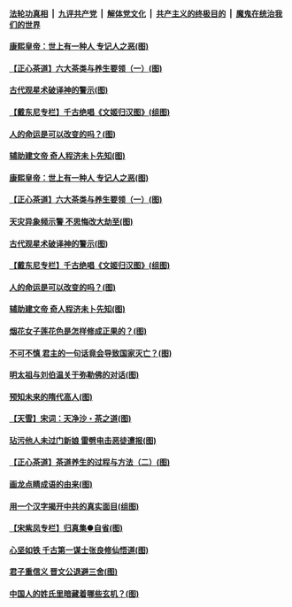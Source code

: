 

####  [法轮功真相](../../../../basic/blob/master/README.md?t=06211631) &nbsp;|&nbsp; [九评共产党](../../../../9ping.md/blob/master/README.md?t=06211631) &nbsp;|&nbsp; [解体党文化](../../../../jtdwh.md/blob/master/README.md?t=06211631)  &nbsp;|&nbsp; [共产主义的终极目的](../../../../gczydzjmd.md/blob/master/README.md?t=06211631) &nbsp;|&nbsp; [魔鬼在统治我们的世界](../../../../mgztzwmdsj.md/blob/master/README.md?t=06211631) 

#### [康熙皇帝：世上有一种人 专记人之恶(图)](../pages/p7/937141.md?t=06211631) 

#### [【正心茶道】六大茶类与养生要领（一）(图)](../pages/p7/936910.md?t=06211631) 

#### [古代观星术破译神的警示(图)](../pages/p7/936938.md?t=06211631) 

#### [【戴东尼专栏】千古绝唱《文姬归汉图》(组图)](../pages/p7/933598.md?t=06211631) 

#### [人的命运是可以改变的吗？(图)](../pages/p7/936633.md?t=06211631) 

#### [辅助建文帝 奇人程济未卜先知(图)](../pages/p7/936751.md?t=06211631) 

#### [康熙皇帝：世上有一种人 专记人之恶(图)](../pages/p7/937141.md?t=06211631) 

#### [【正心茶道】六大茶类与养生要领（一）(图)](../pages/p7/936910.md?t=06211631) 

#### [天灾异象频示警 不思悔改大劫至(图)](../pages/p7/937076.md?t=06211631) 

#### [古代观星术破译神的警示(图)](../pages/p7/936938.md?t=06211631) 

#### [【戴东尼专栏】千古绝唱《文姬归汉图》(组图)](../pages/p7/933598.md?t=06211631) 

#### [人的命运是可以改变的吗？(图)](../pages/p7/936633.md?t=06211631) 

#### [辅助建文帝 奇人程济未卜先知(图)](../pages/p7/936751.md?t=06211631) 

#### [烟花女子莲花色是怎样修成正果的？(图)](../pages/p7/936627.md?t=06211631) 

#### [不可不慎 君主的一句话竟会导致国家灭亡？(图)](../pages/p7/936921.md?t=06211631) 

#### [明太祖与刘伯温关于弥勒佛的对话(图)](../pages/p7/936918.md?t=06211631) 

#### [预知未来的隋代高人(图)](../pages/p7/936519.md?t=06211631) 

#### [【天雪】宋词：天净沙・茶之道(图)](../pages/p7/936606.md?t=06211631) 

#### [玷污他人未过门新娘 雷劈电击恶徒遭报(图)](../pages/p7/936730.md?t=06211631) 

#### [【正心茶道】茶道养生的过程与方法（二）(图)](../pages/p7/936188.md?t=06211631) 

#### [画龙点睛成语的由来(图)](../pages/p7/936521.md?t=06211631) 

#### [用一个汉字揭开中共的真实面目(组图)](../pages/p7/936605.md?t=06211631) 

#### [【宋紫凤专栏】归真集●自省(图)](../pages/p7/936715.md?t=06211631) 

#### [心坚如铁 千古第一谋士张良修仙悟道(图)](../pages/p7/936518.md?t=06211631) 

#### [君子重信义 晋文公退避三舍(图)](../pages/p7/936517.md?t=06211631) 

#### [中国人的姓氏里暗藏着哪些玄机？(图)](../pages/p7/936608.md?t=06211631) 

